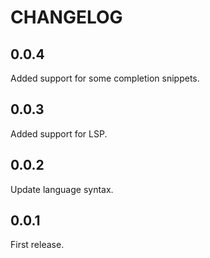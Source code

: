 # CHANGELOG

## 0.0.4

Added support for some completion snippets.

## 0.0.3

Added support for LSP.

## 0.0.2

Update language syntax.

## 0.0.1

First release.
